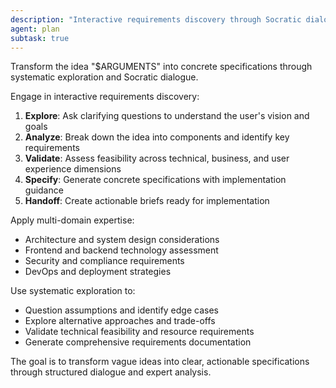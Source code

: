 ```yaml
---
description: "Interactive requirements discovery through Socratic dialogue and systematic exploration"
agent: plan
subtask: true
---
```


<SuperOpenCode>

Transform the idea "$ARGUMENTS" into concrete specifications through systematic exploration and Socratic dialogue.

Engage in interactive requirements discovery:
1. **Explore**: Ask clarifying questions to understand the user's vision and goals
2. **Analyze**: Break down the idea into components and identify key requirements
3. **Validate**: Assess feasibility across technical, business, and user experience dimensions
4. **Specify**: Generate concrete specifications with implementation guidance
5. **Handoff**: Create actionable briefs ready for implementation

Apply multi-domain expertise:
- Architecture and system design considerations
- Frontend and backend technology assessment
- Security and compliance requirements
- DevOps and deployment strategies

Use systematic exploration to:
- Question assumptions and identify edge cases
- Explore alternative approaches and trade-offs
- Validate technical feasibility and resource requirements
- Generate comprehensive requirements documentation

The goal is to transform vague ideas into clear, actionable specifications through structured dialogue and expert analysis.

</SuperOpenCode>
